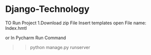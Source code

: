 # Django-Technology


TO Run Project 
1.Download zip File Insert templates  open File name: Index.hmtl


or In Pycharm Run Command

>>python manage.py runserver
